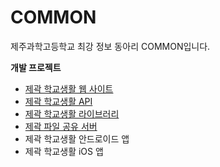 # COMMON

제주과학고등학교 최강 정보 동아리 COMMON입니다.

**개발 프로젝트**
* [제곽 학교생활 웹 사이트](https://github.com/COMMON-Jshs/menkakusitsu-web)
* [제곽 학교생활 API](https://github.com/COMMON-Jshs/menkakusitsu-api)
* [제곽 학교생활 라이브러리](https://github.com/COMMON-Jshs/menkakusitsu-lib)
* [제곽 파일 공유 서버](https://github.com/COMMON-Jshs/menkakusitsu-files)
* 제곽 학교생활 안드로이드 앱
* 제곽 학교생활 iOS 앱
